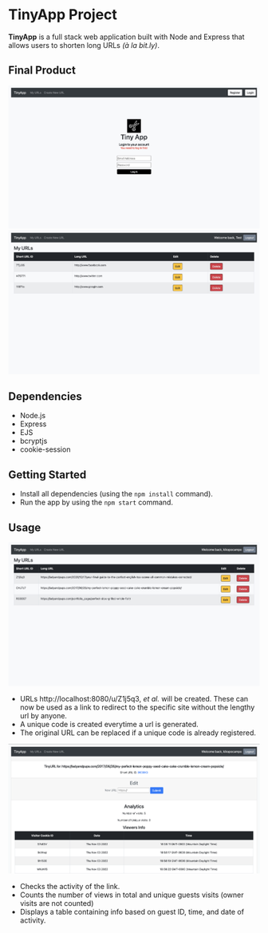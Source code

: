 # TinyApp Project

**TinyApp** is a full stack web application built with Node and Express that allows users to shorten long URLs *(à la bit.ly)*.

## Final Product

!["Login Page"](./public/loginpage.jpeg)
!["Urls Page"](./public/urlspage.jpeg)

## Dependencies

- Node.js
- Express
- EJS
- bcryptjs
- cookie-session

## Getting Started

- Install all dependencies (using the `npm install` command).
- Run the app by using the `npm start` command.


## Usage

!["Sample Usage"](./public/sample.jpeg)

- URLs http://localhost:8080/u/Z1j5q3, *et al.* will be created. These can now be used as a link to redirect to the specific site without the lengthy url by anyone.
- A unique code is created everytime a url is generated.
- The original URL can be replaced if a unique code is already registered.

!["Uses cookied to check views"](./public/analytics.png)

- Checks the activity of the link. 
- Counts the number of views in total and unique guests visits (owner visits are not counted)
- Displays a table containing info based on guest ID, time, and date of activity.
